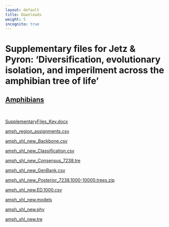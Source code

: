 ```yaml
---
layout: default
title: Downloads
weight: 5
incognito: true
---
```


Supplementary files for Jetz & Pyron: ‘Diversification, evolutionary isolation, and imperilment across the amphibian tree of life’
====================================

## [Amphibians](#amphibians)

<br /> 

[SupplementaryFiles_Key.docx](https://storage.googleapis.com/data.vertlife.org/trees/download/SupplementaryFiles_Key.docx)

[amph_region_assignments.csv](https://storage.googleapis.com/data.vertlife.org/trees/download/amph_region_assignments.csv)

[amph_shl_new_Backbone.csv](https://storage.googleapis.com/data.vertlife.org/trees/download/amph_shl_new_Backbone.csv)

[amph_shl_new_Classification.csv](https://storage.googleapis.com/data.vertlife.org/trees/download/amph_shl_new_Classification.csv)

[amph_shl_new_Consensus_7238.tre](https://storage.googleapis.com/data.vertlife.org/trees/download/amph_shl_new_Consensus_7238.tre)

[amph_shl_new_GenBank.csv](https://storage.googleapis.com/data.vertlife.org/trees/download/amph_shl_new_GenBank.csv)

[amph_shl_new_Posterior_7238.1000-10000.trees.zip](https://storage.googleapis.com/data.vertlife.org/trees/download/amph_shl_new_Posterior_7238.1000-10000.trees.zip)

[amph_shl_new.ED.1000.csv](https://storage.googleapis.com/data.vertlife.org/trees/download/amph_shl_new.ED.1000.csv)

[amph_shl_new.models](https://storage.googleapis.com/data.vertlife.org/trees/download/amph_shl_new.models)

[amph_shl_new.phy](https://storage.googleapis.com/data.vertlife.org/trees/download/amph_shl_new.phy)

[amph_shl_new.tre](https://storage.googleapis.com/data.vertlife.org/trees/download/amph_shl_new.tre)
